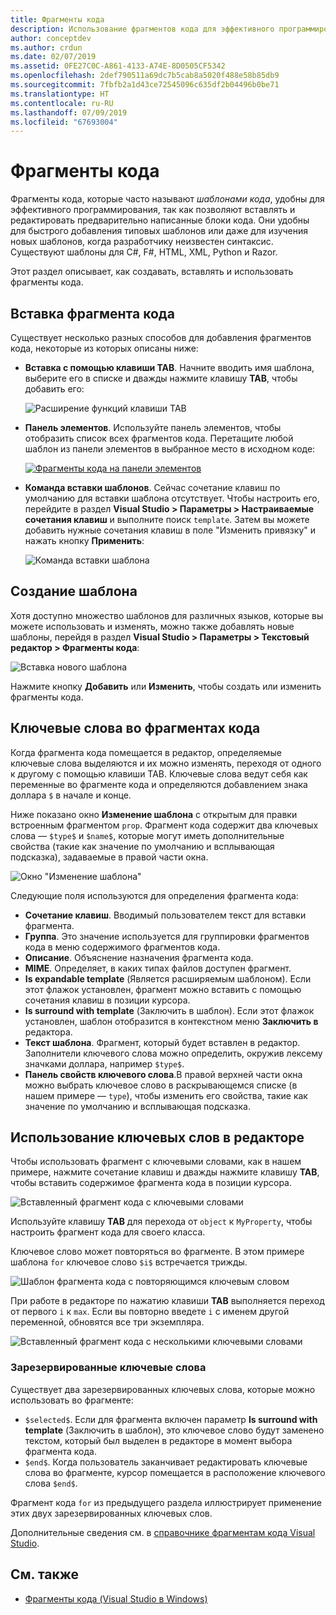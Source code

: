 ```yaml
---
title: Фрагменты кода
description: Использование фрагментов кода для эффективного программирования в Visual Studio для Mac
author: conceptdev
ms.author: crdun
ms.date: 02/07/2019
ms.assetid: 0FE27C0C-A861-4133-A74E-8D0505CF5342
ms.openlocfilehash: 2def790511a69dc7b5cab8a5020f488e58b85db9
ms.sourcegitcommit: 7fbfb2a1d43ce72545096c635df2b04496b0be71
ms.translationtype: HT
ms.contentlocale: ru-RU
ms.lasthandoff: 07/09/2019
ms.locfileid: "67693004"
---
```

# <a name="code-snippets"></a>Фрагменты кода

Фрагменты кода, которые часто называют _шаблонами кода_, удобны для эффективного программирования, так как позволяют вставлять и редактировать предварительно написанные блоки кода. Они удобны для быстрого добавления типовых шаблонов или даже для изучения новых шаблонов, когда разработчику неизвестен синтаксис. Существуют шаблоны для C#, F#, HTML, XML, Python и Razor.

Этот раздел описывает, как создавать, вставлять и использовать фрагменты кода.

## <a name="inserting-a-snippet"></a>Вставка фрагмента кода

Существует несколько разных способов для добавления фрагментов кода, некоторые из которых описаны ниже:

- **Вставка с помощью клавиши TAB**. Начните вводить имя шаблона, выберите его в списке и дважды нажмите клавишу **TAB**, чтобы добавить его:

  ![Расширение функций клавиши TAB](media/source-editor-image13.png)

- **Панель элементов**. Используйте панель элементов, чтобы отобразить список всех фрагментов кода. Перетащите любой шаблон из панели элементов в выбранное место в исходном коде:

  [![Фрагменты кода на панели элементов](media/source-editor-image14-sml.png)](media/source-editor-image14.png#lightbox)

- **Команда вставки шаблонов**. Сейчас сочетание клавиш по умолчанию для вставки шаблона отсутствует. Чтобы настроить его, перейдите в раздел **Visual Studio > Параметры > Настраиваемые сочетания клавиш** и выполните поиск `template`. Затем вы можете добавить нужные сочетания клавиш в поле "Изменить привязку" и нажать кнопку **Применить**:

  ![Команда вставки шаблона](media/source-editor-image15.png)

## <a name="creating-a-new-template"></a>Создание шаблона

Хотя доступно множество шаблонов для различных языков, которые вы можете использовать и изменять, можно также добавлять новые шаблоны, перейдя в раздел **Visual Studio > Параметры > Текстовый редактор > Фрагменты кода**:

![Вставка нового шаблона](media/source-editor-image12.png)

Нажмите кнопку **Добавить** или **Изменить**, чтобы создать или изменить фрагменты кода.

## <a name="keywords-in-code-snippets"></a>Ключевые слова во фрагментах кода

Когда фрагмента кода помещается в редактор, определяемые ключевые слова выделяются и их можно изменять, переходя от одного к другому c помощью клавиши TAB. Ключевые слова ведут себя как переменные во фрагменте кода и определяются добавлением знака доллара `$` в начале и конце. 

Ниже показано окно **Изменение шаблона** с открытым для правки встроенным фрагментом `prop`. Фрагмент кода содержит два ключевых слова — `$type$` и `$name$`, которые могут иметь дополнительные свойства (такие как значение по умолчанию и всплывающая подсказка), задаваемые в правой части окна.

![Окно "Изменение шаблона"](media/source-editor-image12z.png)

Следующие поля используются для определения фрагмента кода:

- **Сочетание клавиш**. Вводимый пользователем текст для вставки фрагмента.
- **Группа**. Это значение используется для группировки фрагментов кода в меню содержимого фрагментов кода.
- **Описание**. Объяснение назначения фрагмента кода.
- **MIME**. Определяет, в каких типах файлов доступен фрагмент.
- **Is expandable template** (Является расширяемым шаблоном). Если этот флажок установлен, фрагмент можно вставить с помощью сочетания клавиш в позиции курсора.
- **Is surround with template** (Заключить в шаблон). Если этот флажок установлен, шаблон отобразится в контекстном меню **Заключить в** редактора.
- **Текст шаблона**. Фрагмент, который будет вставлен в редактор. Заполнители ключевого слова можно определить, окружив лексему значками доллара, например `$type$`.
- **Панель свойств ключевого слова**.В правой верхней части окна можно выбрать ключевое слово в раскрывающемся списке (в нашем примере — `type`), чтобы изменить его свойства, такие как значение по умолчанию и всплывающая подсказка.

## <a name="using-keywords-in-the-editor"></a>Использование ключевых слов в редакторе

Чтобы использовать фрагмент с ключевыми словами, как в нашем примере, нажмите сочетание клавиш и дважды нажмите клавишу **TAB**, чтобы вставить содержимое фрагмента кода в позиции курсора.

![Вставленный фрагмент кода с ключевыми словами](media/source-editor-image12a.png)

Используйте клавишу **TAB** для перехода от `object` к `MyProperty`, чтобы настроить фрагмент кода для своего класса.

Ключевое слово может повторяться во фрагменте. В этом примере шаблона `for` ключевое слово `$i$` встречается трижды.

![Шаблон фрагмента кода с повторяющимся ключевым словом](media/source-editor-image12b.png)

При работе в редакторе по нажатию клавиши **TAB** выполняется переход от первого `i` к `max`. Если вы повторно введете `i` с именем другой переменной, обновятся все три экземпляра.

![Вставленный фрагмент кода с несколькими ключевыми словами](media/source-editor-image12c.png)

### <a name="reserved-keywords"></a>Зарезервированные ключевые слова

Существует два зарезервированных ключевых слова, которые можно использовать во фрагменте:

- `$selected$`. Если для фрагмента включен параметр **Is surround with template** (Заключить в шаблон), это ключевое слово будут заменено текстом, который был выделен в редакторе в момент выбора фрагмента кода.
- `$end$`. Когда пользователь заканчивает редактировать ключевые слова во фрагменте, курсор помещается в расположение ключевого слова `$end$`.

Фрагмент кода `for` из предыдущего раздела иллюстрирует применение этих двух зарезервированных ключевых слов.

Дополнительные сведения см. в [справочнике фрагментам кода Visual Studio](/visualstudio/ide/code-snippets-schema-reference#keywords).

## <a name="see-also"></a>См. также

- [Фрагменты кода (Visual Studio в Windows)](/visualstudio/ide/code-snippets)